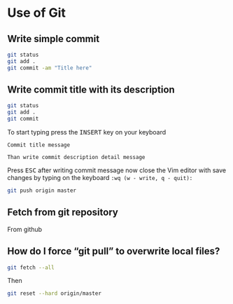 # Use of Git

## Write simple commit
```sh
git status
git add .
git commit -am "Title here"
```

## Write commit title with its description

```sh
git status
git add .
git commit
```
To start typing press the <kbd>INSERT</kbd> key on your keyboard

    Commit title message
    
    Than write commit description detail message 

Press <kbd>ESC</kbd> after writing commit message now close the Vim editor with save changes by typing on the keyboard `:wq (w - write, q - quit):`
```sh
git push origin master
```

## Fetch from git repository
From github

## How do I force “git pull” to overwrite local files?
```sh
git fetch --all
```

Then
```sh
git reset --hard origin/master
```
